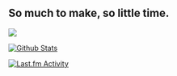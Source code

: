 ## So much to make, so little time.

![](https://nocache.advaith.workers.dev/?url=https://visitor-badge.glitch.me/badge?page_id=dangeredwolf.dangeredwolf)


[![Github Stats](https://github-readme-stats.vercel.app/api?username=dangeredwolf&count_private=true&hide=issues&include_all_commits=true&show_icons=true&custom_title=GitHub%20Stats&bg_color=1a1c1f&title_color=ffffff&text_color=dcddde&icon_color=5865f2&hide_border=true&border_radius=10px)](https://github.com/anuraghazra/github-readme-stats)
                            
[![Last.fm Activity](https://toru.kio.dev/api/v1/dangeredwolf/?theme=dark)](https://last.fm/user/dangeredwolf)
